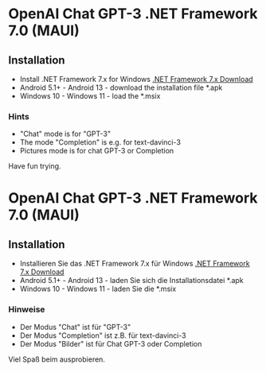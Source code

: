 # OpenAI Chat GPT-3 .NET Framework 7.0 (MAUI)

## Installation
- Install .NET Framework 7.x for Windows [.NET Framework 7.x Download](https://dotnet.microsoft.com/en-us/download/dotnet/7.0)
- Android 5.1+ - Android 13 - download the installation file *.apk
- Windows 10 - Windows 11 - load the *.msix

### Hints
- "Chat" mode is for "GPT-3"
- The mode "Completion" is e.g. for text-davinci-3
- Pictures mode is for chat GPT-3 or Completion

Have fun trying.

# OpenAI Chat GPT-3 .NET Framework 7.0 (MAUI)

## Installation
- Installieren Sie das .NET Framework 7.x für Windows [.NET Framework 7.x Download](https://dotnet.microsoft.com/en-us/download/dotnet/7.0)
- Android 5.1+ - Android 13 - laden Sie sich die Installationsdatei *.apk
- Windows 10 - Windows 11 - laden Sie die *.msix

### Hinweise
- Der Modus "Chat" ist für "GPT-3"
- Der Modus "Completion" ist z.B. für text-davinci-3
- Der Modus "Bilder" ist für Chat GPT-3 oder Completion

Viel Spaß beim ausprobieren.
